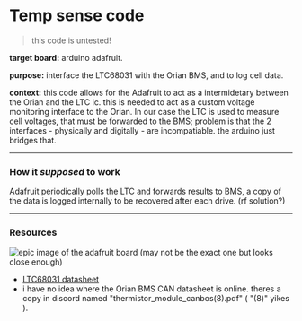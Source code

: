 # Temp sense code
> this code is untested!

**target board:** arduino adafruit.

**purpose:** interface the LTC68031 with the Orian BMS, and to log cell data.<br>

**context:** this code allows for the Adafruit to act as a intermidetary between the Orian and the LTC ic. this is needed to act as a custom voltage monitoring interface to the Orian. In our case the LTC is used to measure cell voltages, that must be forwarded to the BMS; problem is that the 2 interfaces - physically and digitally - are incompatiable. the arduino just bridges that.

---
### How it _supposed_ to work
Adafruit periodically polls the LTC and forwards results to BMS, a copy of the data is logged internally to be recovered after each drive. (rf solution?)

---
### Resources
<img src="https://cdn-shop.adafruit.com/970x728/5724-00.jpg" alt="epic image of the adafruit board (may not be the exact one but looks close enough)">
    <a href="https://www.adafruit.com/product/5724" alt="adafruit has falled"></a>
</img>

- [LTC68031 datasheet](https://www.analog.com/media/en/technical-documentation/data-sheets/680313fa.pdf)
- i have no idea where the Orian BMS CAN datasheet is online. theres a copy in discord named "thermistor_module_canbos(8).pdf" ( "(8)" yikes ).
